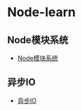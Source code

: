 # Node-learn

## Node模块系统
- [Node模块系统](https://github.com/Primroses/Node-learn/module.md)
## 异步IO
- [异步IO](https://github.com/Primroses/Node-learn/asynchronousIO.md)